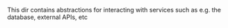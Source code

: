 This dir contains abstractions for interacting with services such as e.g. the database, external APIs, etc

